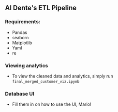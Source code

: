## Al Dente's ETL Pipeline
### Requirements:
- Pandas
- seaborn
- Matplotlib
- Yaml
- re

### Viewing analytics
- To view the cleaned data and analytics, simply run `final_merged_customer_viz.ipynb`

### Database UI
- Fill them in on how to use the UI, Mario!
  
